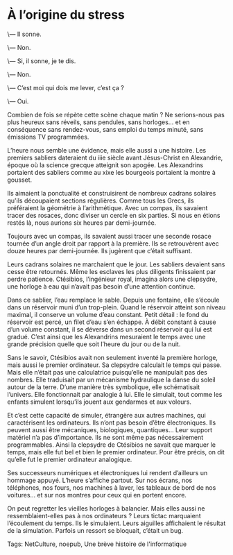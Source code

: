 # À l’origine du stress

\— Il sonne.

\— Non.

\— Si, il sonne, je te dis.

\— Non.

\— C’est moi qui dois me lever, c’est ça ?

\— Oui.

Combien de fois se répète cette scène chaque matin ? Ne serions-nous pas plus heureux sans réveils, sans pendules, sans horloges… et en conséquence sans rendez-vous, sans emploi du temps minuté, sans émissions TV programmées.

L’heure nous semble une évidence, mais elle aussi a une histoire. Les premiers sabliers dateraient du iiie siècle avant Jésus-Christ en Alexandrie, époque où la science grecque atteignit son apogée. Les Alexandrins portaient des sabliers comme au xixe les bourgeois portaient la montre à gousset.

Ils aimaient la ponctualité et construisirent de nombreux cadrans solaires qu'ils découpaient sections régulières. Comme tous les Grecs, ils préféraient la géométrie à l’arithmétique. Avec un compas, ils savaient tracer des rosaces, donc diviser un cercle en six parties. Si nous en étions restés là, nous aurions six heures par demi-journée.

Toujours avec un compas, ils savaient aussi tracer une seconde rosace tournée d’un angle droit par rapport à la première. Ils se retrouvèrent avec douze heures par demi-journée. Ils jugèrent que c’était suffisant.

Leurs cadrans solaires ne marchaient que le jour. Les sabliers devaient sans cesse être retournés. Même les esclaves les plus diligents finissaient par perdre patience. Ctésibios, l’ingénieur royal, imagina alors une clepsydre, une horloge à eau qui n’avait pas besoin d’une attention continue.

Dans ce sablier, l’eau remplace le sable. Depuis une fontaine, elle s’écoule dans un réservoir muni d’un trop-plein. Quand le réservoir atteint son niveau maximal, il conserve un volume d’eau constant. Petit détail : le fond du réservoir est percé, un filet d’eau s’en échappe. À débit constant à cause d’un volume constant, il se déverse dans un second réservoir qui lui est gradué. C’est ainsi que les Alexandrins mesuraient le temps avec une grande précision quelle que soit l’heure du jour ou de la nuit.

Sans le savoir, Ctésibios avait non seulement inventé la première horloge, mais aussi le premier ordinateur. Sa clepsydre calculait le temps qui passe. Mais elle n’était pas une calculatrice puisqu’elle ne manipulait pas des nombres. Elle traduisait par un mécanisme hydraulique la danse du soleil autour de la terre. D’une manière très symbolique, elle schématisait l’univers. Elle fonctionnait par analogie à lui. Elle le simulait, tout comme les enfants simulent lorsqu’ils jouent aux gendarmes et aux voleurs.

Et c’est cette capacité de simuler, étrangère aux autres machines, qui caractérisent les ordinateurs. Ils n’ont pas besoin d’être électroniques. Ils peuvent aussi être mécaniques, biologiques, quantiques… Leur support matériel n’a pas d’importance. Ils ne sont même pas nécessairement programmables. Ainsi la clepsydre de Ctésibios ne savait que marquer le temps, mais elle fut bel et bien le premier ordinateur. Pour être précis, on dit qu’elle fut le premier ordinateur analogique.

Ses successeurs numériques et électroniques lui rendent d’ailleurs un hommage appuyé. L’heure s’affiche partout. Sur nos écrans, nos téléphones, nos fours, nos machines à laver, les tableaux de bord de nos voitures… et sur nos montres pour ceux qui en portent encore.

On peut regretter les vieilles horloges à balancier. Mais elles aussi ne ressemblaient-elles pas à nos ordinateurs ? Leurs tictac marquaient l’écoulement du temps. Ils le simulaient. Leurs aiguilles affichaient le résultat de la simulation. Parfois un ressort se bloquait, c’était un bug.

Tags: NetCulture, noepub, Une brève histoire de l'informatique